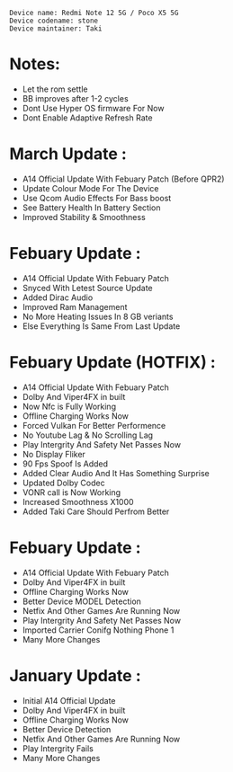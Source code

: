  ```
Device name: Redmi Note 12 5G / Poco X5 5G
Device codename: stone
Device maintainer: Taki
```

# Notes:
- Let the rom settle
- BB improves after 1-2 cycles
- Dont Use Hyper OS firmware For Now
- Dont Enable Adaptive Refresh Rate

# March Update :
- A14 Official Update With Febuary Patch (Before QPR2)
- Update Colour Mode For The Device
- Use Qcom Audio Effects For Bass boost
- See Battery Health In Battery Section
- Improved Stability & Smoothness

# Febuary Update : 
- A14 Official Update With Febuary Patch
- Snyced With Letest Source Update
- Added Dirac Audio
- Improved Ram Management
- No More Heating Issues In 8 GB veriants
- Else Everything Is Same From Last Update 

# Febuary Update (HOTFIX) : 
- A14 Official Update With Febuary Patch
- Dolby And Viper4FX in built
- Now Nfc is Fully Working 
- Offline Charging Works Now
- Forced Vulkan For Better Performence
- No Youtube Lag & No Scrolling Lag 
- Play Intergrity And Safety Net Passes Now
- No Display Fliker 
- 90 Fps Spoof Is Added
- Added Clear Audio And It Has Something Surprise
- Updated Dolby Codec 
- VONR call is Now Working
- Increased Smoothness X1000
- Added Taki Care Should Perfrom Better

# Febuary Update : 
- A14 Official Update With Febuary Patch
- Dolby And Viper4FX in built
- Offline Charging Works Now
- Better Device MODEL Detection 
- Netfix And Other Games Are Running Now
- Play Intergrity And Safety Net Passes Now
- Imported Carrier Conifg Nothing Phone 1 
- Many More Changes

# January Update : 
- Initial A14 Official Update
- Dolby And Viper4FX in built
- Offline Charging Works Now
- Better Device Detection 
- Netfix And Other Games Are Running Now
- Play Intergrity Fails
- Many More Changes

